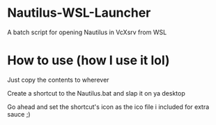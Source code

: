 # Nautilus-WSL-Launcher
A batch script for opening Nautilus in VcXsrv from WSL 

# How to use (how I use it lol)
Just copy the contents to wherever

Create a shortcut to the Nautilus.bat and slap it on ya desktop

Go ahead and set the shortcut's icon as the ico file i included for extra sauce ;)
